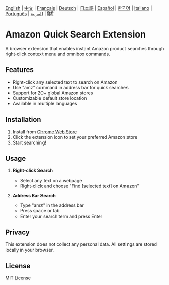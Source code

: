 [English](README.md) | [中文](docs/README_zh.md) | [Français](docs/README_fr.md) | [Deutsch](docs/README_de.md) | [日本語](docs/README_ja.md) | [Español](docs/README_es.md) | [한국어](docs/README_ko.md) | [Italiano](docs/README_it.md) | [Português](docs/README_pt.md) | [العربية](docs/README_ar.md) | [हिंदी](docs/README_hi.md)

# Amazon Quick Search Extension

A browser extension that enables instant Amazon product searches through right-click context menu and omnibox commands.

## Features

- Right-click any selected text to search on Amazon
- Use "amz" command in address bar for quick searches
- Support for 20+ global Amazon stores
- Customizable default store location
- Available in multiple languages

## Installation

1. Install from [Chrome Web Store](https://chromewebstore.google.com/detail/amazon-quick-search-right/cjfihmfkemfbaeiihbeefmapfahgjodi)
2. Click the extension icon to set your preferred Amazon store
3. Start searching!

## Usage

1. **Right-click Search**
   - Select any text on a webpage
   - Right-click and choose "Find [selected text] on Amazon"

2. **Address Bar Search**
   - Type "amz" in the address bar
   - Press space or tab
   - Enter your search term and press Enter

## Privacy

This extension does not collect any personal data. All settings are stored locally in your browser.

## License

MIT License